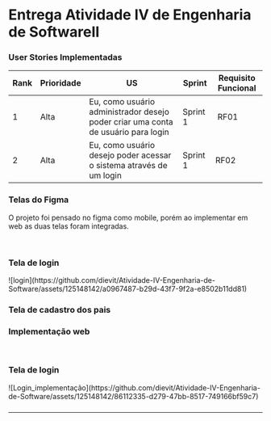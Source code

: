 <h1>Entrega Atividade IV de Engenharia de SoftwareII</h1>

<h3>User Stories Implementadas</h3>

| Rank | Prioridade | US | Sprint | Requisito Funcional |
| --- | --- | --- | --- | --- |
| 1 | Alta | Eu, como usuário administrador desejo poder criar uma conta de usuário para login | Sprint 1 |  RF01 |
| 2 | Alta | Eu, como usuário desejo poder acessar o sistema através de um login | Sprint 1 | RF02 |

<h3>Telas do Figma</h3>
<p>O projeto foi pensado no figma como mobile, porém ao implementar em web as duas telas foram integradas.</p>
<br>


<h3>Tela de login</h3>
![login](https://github.com/dievit/Atividade-IV-Engenharia-de-Software/assets/125148142/a0967487-b29d-43f7-9f2a-e8502b11dd81)
<h3>Tela de cadastro dos pais</h3>


<h3>Implementação web</h3>
<br>
<h3>Tela de login</h3>
![Login_implementação](https://github.com/dievit/Atividade-IV-Engenharia-de-Software/assets/125148142/86112335-d279-47bb-8517-749166bf59c7)
<br>
<h3></h3>

<hr>

